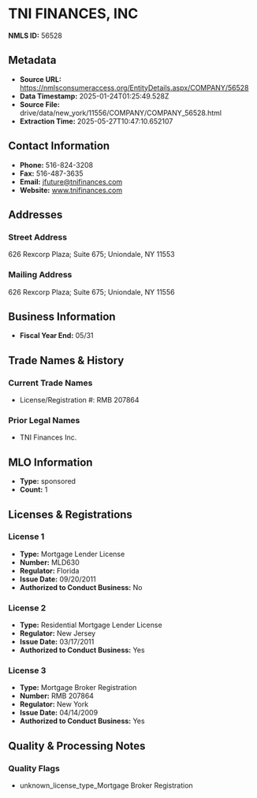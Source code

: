 # TNI FINANCES, INC

**NMLS ID:** 56528

## Metadata
- **Source URL:** https://nmlsconsumeraccess.org/EntityDetails.aspx/COMPANY/56528
- **Data Timestamp:** 2025-01-24T01:25:49.528Z
- **Source File:** drive/data/new_york/11556/COMPANY/COMPANY_56528.html
- **Extraction Time:** 2025-05-27T10:47:10.652107

## Contact Information
- **Phone:** 516-824-3208
- **Fax:** 516-487-3635
- **Email:** jfuture@tnifinances.com
- **Website:** www.tnifinances.com

## Addresses
### Street Address
626 Rexcorp Plaza; Suite 675; Uniondale, NY 11553

### Mailing Address
626 Rexcorp Plaza; Suite 675; Uniondale, NY 11556

## Business Information
- **Fiscal Year End:** 05/31

## Trade Names & History
### Current Trade Names
- License/Registration #: RMB 207864

### Prior Legal Names
- TNI Finances Inc.

## MLO Information
- **Type:** sponsored
- **Count:** 1

## Licenses & Registrations

### License 1
- **Type:** Mortgage Lender License
- **Number:** MLD630
- **Regulator:** Florida
- **Issue Date:** 09/20/2011
- **Authorized to Conduct Business:** No

### License 2
- **Type:** Residential Mortgage Lender License
- **Regulator:** New Jersey
- **Issue Date:** 03/17/2011
- **Authorized to Conduct Business:** Yes

### License 3
- **Type:** Mortgage Broker Registration
- **Number:** RMB 207864
- **Regulator:** New York
- **Issue Date:** 04/14/2009
- **Authorized to Conduct Business:** Yes

## Quality & Processing Notes
### Quality Flags
- unknown_license_type_Mortgage Broker Registration
